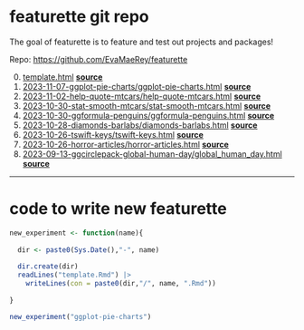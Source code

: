 
<!-- README.md is generated from README.Rmd. Please edit that file -->

# featurette git repo

<!-- badges: start -->

<!-- badges: end -->

The goal of featurette is to feature and test out projects and
packages\!

Repo: <https://github.com/EvaMaeRey/featurette>

0.  [template.html](https://evamaerey.github.io/featurette/template.html)
    **[source](https://github.com/evamaerey/featurette/blob/master/template.Rmd)**
1.  [2023-11-07-ggplot-pie-charts/ggplot-pie-charts.html](https://evamaerey.github.io/featurette/2023-11-07-ggplot-pie-charts/ggplot-pie-charts.html)
    **[source](https://github.com/evamaerey/featurette/blob/master/2023-11-07-ggplot-pie-charts/ggplot-pie-charts.Rmd)**
2.  [2023-11-02-help-quote-mtcars/help-quote-mtcars.html](https://evamaerey.github.io/featurette/2023-11-02-help-quote-mtcars/help-quote-mtcars.html)
    **[source](https://github.com/evamaerey/featurette/blob/master/2023-11-02-help-quote-mtcars/help-quote-mtcars.Rmd)**
3.  [2023-10-30-stat-smooth-mtcars/stat-smooth-mtcars.html](https://evamaerey.github.io/featurette/2023-10-30-stat-smooth-mtcars/stat-smooth-mtcars.html)
    **[source](https://github.com/evamaerey/featurette/blob/master/2023-10-30-stat-smooth-mtcars/stat-smooth-mtcars.Rmd)**
4.  [2023-10-30-ggformula-penguins/ggformula-penguins.html](https://evamaerey.github.io/featurette/2023-10-30-ggformula-penguins/ggformula-penguins.html)
    **[source](https://github.com/evamaerey/featurette/blob/master/2023-10-30-ggformula-penguins/ggformula-penguins.Rmd)**
5.  [2023-10-28-diamonds-barlabs/diamonds-barlabs.html](https://evamaerey.github.io/featurette/2023-10-28-diamonds-barlabs/diamonds-barlabs.html)
    **[source](https://github.com/evamaerey/featurette/blob/master/2023-10-28-diamonds-barlabs/diamonds-barlabs.Rmd)**
6.  [2023-10-26-tswift-keys/tswift-keys.html](https://evamaerey.github.io/featurette/2023-10-26-tswift-keys/tswift-keys.html)
    **[source](https://github.com/evamaerey/featurette/blob/master/2023-10-26-tswift-keys/tswift-keys.Rmd)**
7.  [2023-10-26-horror-articles/horror-articles.html](https://evamaerey.github.io/featurette/2023-10-26-horror-articles/horror-articles.html)
    **[source](https://github.com/evamaerey/featurette/blob/master/2023-10-26-horror-articles/horror-articles.Rmd)**
8.  [2023-09-13-ggcirclepack-global-human-day/global\_human\_day.html](https://evamaerey.github.io/featurette/2023-09-13-ggcirclepack-global-human-day/global_human_day.html)
    **[source](https://github.com/evamaerey/featurette/blob/master/2023-09-13-ggcirclepack-global-human-day/global_human_day.Rmd)**

-----

# code to write new featurette

``` r
new_experiment <- function(name){
  
  dir <- paste0(Sys.Date(),"-", name)
  
  dir.create(dir)
  readLines("template.Rmd") |>
    writeLines(con = paste0(dir,"/", name, ".Rmd"))
  
} 

new_experiment("ggplot-pie-charts")
```
